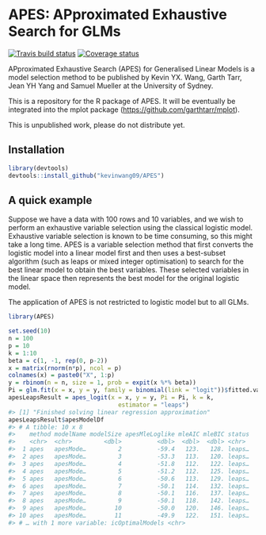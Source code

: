 
<!-- README.md is generated from README.Rmd. Please edit that file -->

# APES: APproximated Exhaustive Search for GLMs

[![Travis build
status](https://travis-ci.org/kevinwang09/APES.svg?branch=master)](https://travis-ci.org/kevinwang09/APES)
[![Coverage
status](https://codecov.io/gh/kevinwang09/APES/branch/master/graph/badge.svg)](https://codecov.io/github/kevinwang09/APES?branch=master)

APproximated Exhaustive Search (APES) for Generalised Linear Models is a
model selection method to be published by Kevin YX. Wang, Garth Tarr,
Jean YH Yang and Samuel Mueller at the University of Sydney.

This is a repository for the R package of APES. It will be eventually be
integrated into the mplot package
(<https://github.com/garthtarr/mplot>).

This is unpublished work, please do not distribute yet.

## Installation

``` r
library(devtools)
devtools::install_github("kevinwang09/APES")
```

## A quick example

Suppose we have a data with 100 rows and 10 variables, and we wish to
perform an exhaustive variable selection using the classical logistic
model. Exhaustive variable selection is known to be time consuming, so
this might take a long time. APES is a variable selection method that
first converts the logistic model into a linear model first and then
uses a best-subset algorithm (such as leaps or mixed integer
optimisation) to search for the best linear model to obtain the best
variables. These selected variables in the linear space then represents
the best model for the original logistic model.

The application of APES is not restricted to logistic model but to all
GLMs.

``` r
library(APES)

set.seed(10)
n = 100
p = 10
k = 1:10
beta = c(1, -1, rep(0, p-2))
x = matrix(rnorm(n*p), ncol = p)
colnames(x) = paste0("X", 1:p)
y = rbinom(n = n, size = 1, prob = expit(x %*% beta))
Pi = glm.fit(x = x, y = y, family = binomial(link = "logit"))$fitted.values
apesLeapsResult = apes_logit(x = x, y = y, Pi = Pi, k = k,
                               estimator = "leaps")
#> [1] "Finished solving linear regression approximation"
apesLeapsResult$apesModelDf
#> # A tibble: 10 x 8
#>    method modelName modelSize apesMleLoglike mleAIC mleBIC status
#>    <chr>  <chr>         <dbl>          <dbl>  <dbl>  <dbl> <chr> 
#>  1 apes   apesMode…         2          -59.4   123.   128. leaps…
#>  2 apes   apesMode…         3          -53.3   113.   120. leaps…
#>  3 apes   apesMode…         4          -51.8   112.   122. leaps…
#>  4 apes   apesMode…         5          -51.2   112.   125. leaps…
#>  5 apes   apesMode…         6          -50.6   113.   129. leaps…
#>  6 apes   apesMode…         7          -50.1   114.   132. leaps…
#>  7 apes   apesMode…         8          -50.1   116.   137. leaps…
#>  8 apes   apesMode…         9          -50.1   118.   142. leaps…
#>  9 apes   apesMode…        10          -50.0   120.   146. leaps…
#> 10 apes   apesMode…        11          -49.9   122.   151. leaps…
#> # … with 1 more variable: icOptimalModels <chr>
```
